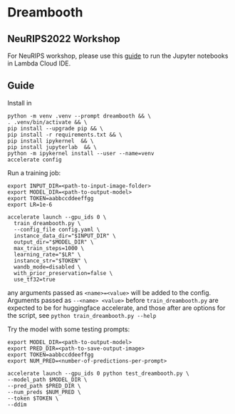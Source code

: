 # Dreambooth

## NeuRIPS2022 Workshop

For NeuRIPS workshop, please use this [guide](./NeuRIPS.md) to run the Jupyter notebooks in Lambda Cloud IDE.


## Guide

Install in 

```
python -m venv .venv --prompt dreambooth && \
. .venv/bin/activate && \
pip install --upgrade pip && \
pip install -r requirements.txt && \
pip install ipykernel  && \
pip install jupyterlab  && \
python -m ipykernel install --user --name=venv
accelerate config
```

Run a training job:
```
export INPUT_DIR=<path-to-input-image-folder>
export MODEL_DIR=<path-to-output-model>
export TOKEN=aabbccddeeffgg
export LR=1e-6

accelerate launch --gpu_ids 0 \
  train_dreambooth.py \
  --config_file config.yaml \
  instance_data_dir="$INPUT_DIR" \
  output_dir="$MODEL_DIR" \
  max_train_steps=1000 \
  learning_rate="$LR" \
  instance_str="$TOKEN" \
  wandb_mode=disabled \
  with_prior_preservation=false \
  use_tf32=true
```

any arguments passed as `<name>=<value>` will be added to the config. Arguments passed as `--<name> <value>` before `train_dreambooth.py` are expected to be for huggingface accelerate, and those after are options for the script, see `python train_dreambooth.py --help`


Try the model with some testing prompts:
```
export MODEL_DIR=<path-to-output-model>
export PRED_DIR=<path-to-save-output-image>
export TOKEN=aabbccddeeffgg
export NUM_PRED=<number-of-predictions-per-prompt>

accelerate launch --gpu_ids 0 python test_dreambooth.py \
--model_path $MODEL_DIR \
--pred_path $PRED_DIR \
--num_preds $NUM_PRED \
--token $TOKEN \
--ddim
```

